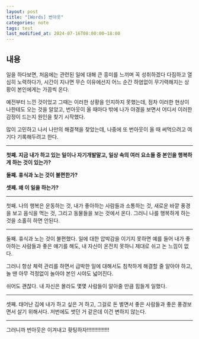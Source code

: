 ```yaml
---
layout: post
title: "[Words] 번아웃"
categories: note
tags: test
last_modified_at: 2024-07-16T08:00:00~18:00
---  
```



## 내용
일을 하다보면, 처음에는 관련된 일에 대해 큰 흥미를 느끼며 꼭 성취하겠다 다짐하고 열심히 노력하다가, 시간이 지나면 무슨 이유에선지 어느 순간 하염없이 무기력해지는 상황이 본인에게는 가끔씩 온다.  

예전부터 느낀 것이었고 그때는 이러한 상황을 인지하지 못했는데, 점차 이러한 현상이 나한테도 오는 것을 알았고, 번아웃이 올 때마다 밖에 나가 야경을 보면서 어디서 이러한 감정이 드는지 원인을 찾기 시작했다.  

많이 고민하고 나서 나만의 해결책을 찾았는데, 나중에 또 번아웃이 올 때 써먹으려고 여기다 기록해두려고 한다.  

---

**첫째. 지금 내가 하고 있는 일이나 자기개발말고, 일상 속의 여러 요소들 중 본인을 행복하게 하는 것이 있는가?**  

**둘째. 휴식과 노는 것이 불편한가?**  

**셋째. 왜 이 일을 하는가?**  

---  

첫째. 나의 행복은 운동하는 것, 내가 좋아하는 사람들과 소통하는 것, 새로운 바깥 풍경을 보고 음식을 먹는 것, 그리고 동물들을 보는 것에서 온다. 그러니 나를 행복하게 하는 것을 소홀히 하면 안된다. 

---

둘째. 휴식과 노는 것이 불편했다. 일에 대한 압박감을 이기지 못하면 예를 들어 내가 좋아하는 사람들과 좋은 얘기를 해도, 내 자신이 온전치 못하니 제대로 쉬고 논 느낌이 없다.  

그러니 항상 체력 관리를 하면서 급박한 일에 대해서도 침착하게 해결할 줄 알아야 하고, 놀 땐 아무 걱정없이 놀아야 본인 시야도 넓어진다.  

쉬어도 괜찮다. 내 자신은 몰라도 몇몇 사람들이 알아줄 만큼 힘들게 일했다.

---

셋째. 태어난 김에 내가 하고 싶은 거 하고, 그걸로 돈 벌면서 좋은 사람들과 좋은 풍경보면서 살기 위해서다. 저번에도 썻던 거 같은데 이건 변하지 않는다.  

---   

그러니까 번아웃은 이겨내고 홧팅하자!!!!!!!!!!!!!!!